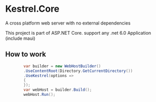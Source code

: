 # Kestrel.Core
A cross platform web server with no external dependencies

This project is part of ASP.NET Core. support any .net 6.0 Application (include maui)

## How to work
```csharp
        var builder = new WebHostBuilder()
        .UseContentRoot(Directory.GetCurrentDirectory())
        .UseKestrel(options =>
        {
        });
        var webHost = builder.Build();
        webHost.Run();
```